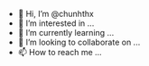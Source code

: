 - 👋 Hi, I’m @chunhthx
- 👀 I’m interested in ...
- 🌱 I’m currently learning ...
- 💞️ I’m looking to collaborate on ...
- 📫 How to reach me ...

<!---
chunhthx/chunhthx is a ✨ special ✨ repository because its `README.md` (this file) appears on your GitHub profile.
You can click the Preview link to take a look at your changes.
--->
